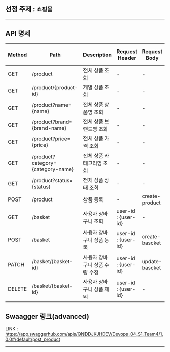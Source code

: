## 선정 주제 : `쇼핑몰`
---
## API 명세

| Method | Path | Description | Request Header | Request Body | Response Status Code | Response Body |
| --- | --- | --- | --- | --- | --- | --- |
| GET | /product | 전체 상품 조회 | - | - | 200 OK | List<product> |
| GET | /product/{product-id} | 개별 상품 조회 | - | - | 200 OK | product |
| GET | /product?name={name} | 전체 상품 상품명 조회 | - | - | 200 OK | List<product> |
| GET | /product?brand={brand-name} | 전체 상품 브랜드명 조회 | - | - | 200 OK | List<product> |
| GET | /product?price={price} | 전체 상품 가격 조회 | - | - | 200 OK | List<product> |
| GET | /product?category={category-name} | 전체 상품 카테고리명 조회 | - | - | 200 OK | List<product> |
| GET | /product?status={status} | 전체 상품 상태 조회 | - | - | 200 OK | List<product> |
| POST | /product | 상품 등록 | - | create-product | 201 Created | List<product> |
| GET | /basket | 사용자 장바구니 조회 | user-id : {user-id} | - | 200 OK | List<bascket> |
| POST | /basket | 사용자  장바구니 상품 등록 | user-id : {user-id} | create-bascket | 201 Created | List<bascket> |
| PATCH | /basket/{basket-id} | 사용자 장바구니 상품 수량 수정 | user-id : {user-id} | update-bascket | 200 OK | List<bascket> |
| DELETE | /basket/{basket-id} | 사용자 장바구니 상품 제외 | user-id : {user-id} | - | 200 OK | List<bascket> |


## Swaagger 링크(advanced)
LINK : https://app.swaggerhub.com/apis/QNDDJKJHDEV/Devops_04_S1_Team4/1.0.0#/default/post_product

---
